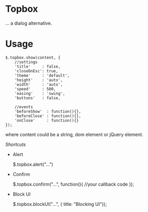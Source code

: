 # Topbox #

... a dialog alternative.


# Usage #

    $.topbox.show(content, {
        //settings
        'title'     : false,
        'closeOnEsc': true,
        'theme'     : 'default',
        'height'    : 'auto',
        'width'     : 'auto',
        'speed'     : 500,
        'easing'    : 'swing',
        'buttons'   : false,

        //events
        'beforeShow'  : function(){},
        'beforeClose' : function(){},
        'onClose'     : function(){}
    });

where content could be a string, dom element or jQuery element.


*Shortcuts*

- Alert

    $.topbox.alert("...")

    
- Confirm

    $.topbox.confirm("...", function(){ 
        //your callback code
    });

- Block UI

    $.topbox.blockUI("...", { title: "Blocking UI"});